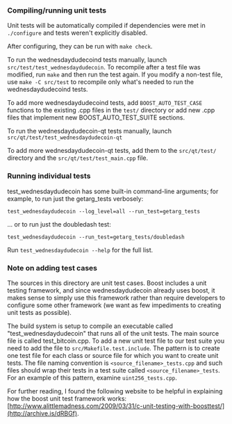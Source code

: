 ### Compiling/running unit tests

Unit tests will be automatically compiled if dependencies were met in `./configure`
and tests weren't explicitly disabled.

After configuring, they can be run with `make check`.

To run the wednesdaydudecoind tests manually, launch `src/test/test_wednesdaydudecoin`. To recompile
after a test file was modified, run `make` and then run the test again. If you
modify a non-test file, use `make -C src/test` to recompile only what's needed
to run the wednesdaydudecoind tests.

To add more wednesdaydudecoind tests, add `BOOST_AUTO_TEST_CASE` functions to the existing
.cpp files in the `test/` directory or add new .cpp files that
implement new BOOST_AUTO_TEST_SUITE sections.

To run the wednesdaydudecoin-qt tests manually, launch `src/qt/test/test_wednesdaydudecoin-qt`

To add more wednesdaydudecoin-qt tests, add them to the `src/qt/test/` directory and
the `src/qt/test/test_main.cpp` file.

### Running individual tests

test_wednesdaydudecoin has some built-in command-line arguments; for
example, to run just the getarg_tests verbosely:

    test_wednesdaydudecoin --log_level=all --run_test=getarg_tests

... or to run just the doubledash test:

    test_wednesdaydudecoin --run_test=getarg_tests/doubledash

Run `test_wednesdaydudecoin --help` for the full list.

### Note on adding test cases

The sources in this directory are unit test cases.  Boost includes a
unit testing framework, and since wednesdaydudecoin already uses boost, it makes
sense to simply use this framework rather than require developers to
configure some other framework (we want as few impediments to creating
unit tests as possible).

The build system is setup to compile an executable called "test_wednesdaydudecoin"
that runs all of the unit tests.  The main source file is called
test_bitcoin.cpp. To add a new unit test file to our test suite you need
to add the file to `src/Makefile.test.include`. The pattern is to create
one test file for each class or source file for which you want to create
unit tests.  The file naming convention is `<source_filename>_tests.cpp`
and such files should wrap their tests in a test suite
called `<source_filename>_tests`. For an example of this pattern,
examine `uint256_tests.cpp`.

For further reading, I found the following website to be helpful in
explaining how the boost unit test framework works:
[http://www.alittlemadness.com/2009/03/31/c-unit-testing-with-boosttest/](http://archive.is/dRBGf).
